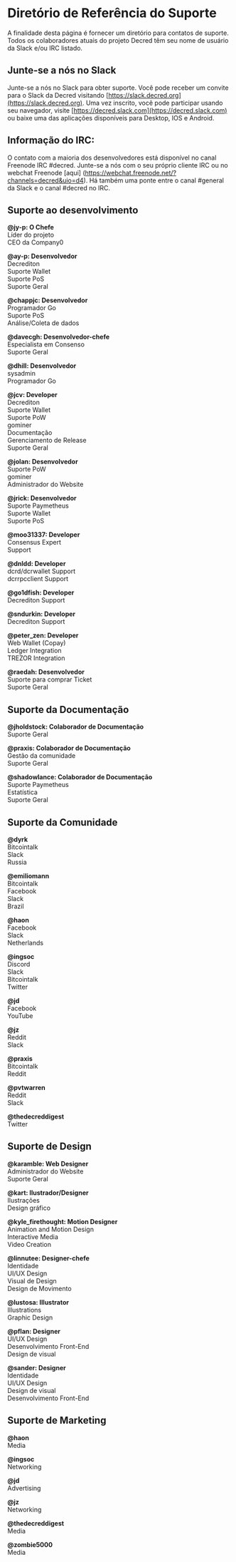 # Diretório de Referência do Suporte

A finalidade desta página é fornecer um diretório para contatos de suporte. Todos os colaboradores atuais do projeto Decred têm seu nome de usuário da Slack e/ou IRC listado.

## Junte-se a nós no Slack

Junte-se a nós no Slack para obter suporte. Você pode receber um convite para o Slack da Decred visitando [https://slack.decred.org](https://slack.decred.org). Uma vez inscrito, você pode participar usando seu navegador, visite [https://decred.slack.com](https://decred.slack.com) ou baixe uma das aplicações disponíveis para Desktop, IOS e Android. 

## Informação do IRC:

O contato com a maioria dos desenvolvedores está disponível no canal Freenode IRC #decred. Junte-se a nós com o seu próprio cliente IRC ou no webchat Freenode [aqui] (https://webchat.freenode.net/?channels=decred&uio=d4). Há também uma ponte entre o canal #general da Slack e o canal #decred no IRC.

## Suporte ao desenvolvimento

**@jy-p: O Chefe**<br />
Líder do projeto<br />
CEO da Company0

**@ay-p: Desenvolvedor** <br />
Decrediton<br />
Suporte Wallet <br />
Suporte PoS <br />
Suporte Geral

**@chappjc:  Desenvolvedor**<br />
Programador Go <br />
Suporte PoS<br />
Análise/Coleta de dados

**@davecgh: Desenvolvedor-chefe** <br />
Especialista em Consenso<br />
Suporte Geral

**@dhill: Desenvolvedor** <br />
sysadmin <br />
Programador Go

**@jcv: Developer** <br />
Decrediton<br />
Suporte Wallet <br />
Suporte PoW <br />
gominer<br />
Documentação<br />
Gerenciamento de Release<br />
Suporte Geral

**@jolan: Desenvolvedor** <br />
Suporte PoW<br />
gominer<br />
Administrador do Website

**@jrick: Desenvolvedor** <br />
Suporte Paymetheus <br />
Suporte Wallet <br /> 
Suporte PoS

**@moo31337: Developer** <br />
Consensus Expert<br />
Support

**@dnldd: Developer** <br />
dcrd/dcrwallet Support<br />
dcrrpcclient Support

**@go1dfish: Developer** <br />
Decrediton Support

**@sndurkin: Developer** <br />
Decrediton Support

**@peter_zen: Developer** <br />
Web Wallet (Copay) <br />
Ledger Integration <br />
TREZOR Integration

**@raedah: Desenvolvedor** <br />
Suporte para comprar Ticket<br />
Suporte Geral

## Suporte da Documentação

**@jholdstock: Colaborador de Documentação**<br />
Suporte Geral

**@praxis: Colaborador de Documentação**<br />
Gestão da comunidade<br />
Suporte Geral

**@shadowlance: Colaborador de Documentação** <br />
Suporte Paymetheus<br />
Estatística<br />
Suporte Geral

## Suporte da Comunidade

**@dyrk**<br />
Bitcointalk<br />
Slack<br />
Russia

**@emiliomann**<br />
Bitcointalk<br />
Facebook<br />
Slack<br />
Brazil

**@haon**<br />
Facebook<br />
Slack<br />
Netherlands

**@ingsoc**<br />
Discord<br />
Slack<br />
Bitcointalk<br />
Twitter

**@jd**<br />
Facebook<br />
YouTube

**@jz**<br />
Reddit<br />
Slack

**@praxis**<br />
Bitcointalk<br />
Reddit

**@pvtwarren**<br />
Reddit<br />
Slack

**@thedecreddigest**<br />
Twitter

## Suporte de Design

**@karamble: Web Designer** <br />
Administrador do Website<br />
Suporte Geral

**@kart: Ilustrador/Designer** <br />
Ilustrações <br />
Design gráfico

**@kyle_firethought: Motion Designer** <br />
Animation and Motion Design <br />
Interactive Media <br />
Video Creation

**@linnutee: Designer-chefe** <br />
Identidade<br />
UI/UX Design<br />
Visual de Design<br />
Design de Movimento

**@lustosa: Illustrator** <br />
Illustrations <br />
Graphic Design

**@pflan: Designer** <br />
UI/UX Design<br />
Desenvolvimento Front-End <br />
Design de visual

**@sander: Designer** <br />
Identidade<br />
UI/UX Design<br />
Design de visual<br />
Desenvolvimento Front-End 

## Suporte de Marketing 

**@haon**<br />
Media

**@ingsoc**<br />
Networking

**@jd**<br />
Advertising

**@jz**<br />
Networking

**@thedecreddigest**<br />
Media

**@zombie5000**<br />
Media

